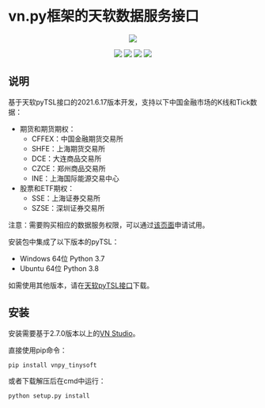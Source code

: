 # vn.py框架的天软数据服务接口

<p align="center">
  <img src ="https://vnpy.oss-cn-shanghai.aliyuncs.com/vnpy-logo.png"/>
</p>

<p align="center">
    <img src ="https://img.shields.io/badge/version-2021.6.17.1-blueviolet.svg"/>
    <img src ="https://img.shields.io/badge/platform-windows|linux-yellow.svg"/>
    <img src ="https://img.shields.io/badge/python-3.7-blue.svg" />
    <img src ="https://img.shields.io/github/license/vnpy/vnpy.svg?color=orange"/>
</p>

## 说明

基于天软pyTSL接口的2021.6.17版本开发，支持以下中国金融市场的K线和Tick数据：

* 期货和期货期权：
  * CFFEX：中国金融期货交易所
  * SHFE：上海期货交易所
  * DCE：大连商品交易所
  * CZCE：郑州商品交易所
  * INE：上海国际能源交易中心
* 股票和ETF期权：
  * SSE：上海证券交易所
  * SZSE：深圳证券交易所

注意：需要购买相应的数据服务权限，可以通过[该页面](http://www.tinysoft.com.cn/TSDN/HomePage.tsl)申请试用。

安装包中集成了以下版本的pyTSL：

* Windows 64位 Python 3.7
* Ubuntu 64位 Python 3.8

如需使用其他版本，请在[天软pyTSL接口](http://www.tinysoft.com.cn/tsdn/helpdoc/display.tsl?id=17395)下载。

## 安装

安装需要基于2.7.0版本以上的[VN Studio](https://www.vnpy.com)。

直接使用pip命令：

```
pip install vnpy_tinysoft
```


或者下载解压后在cmd中运行：

```
python setup.py install
```
